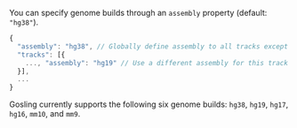 You can specify genome builds through an `assembly` property (default: `"hg38"`).

```typescript
{
  "assembly": "hg38", // Globally define assembly to all tracks except ones that specify a certain assembly
  "tracks": [{
    ..., "assembly": "hg19" // Use a different assembly for this track
  }],
  ...
}
```

Gosling currently supports the following six genome builds: `hg38`, `hg19`, `hg17`, `hg16`, `mm10`, and `mm9`.